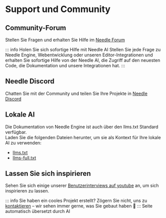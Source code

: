 # Support und Community

## Community-Forum

Stellen Sie Fragen und erhalten Sie Hilfe im [Needle Forum](https://forum.needle.tools)  

::: info Holen Sie sich sofortige Hilfe mit Needle AI
Stellen Sie jede Frage zu Needle Engine, Webentwicklung oder unseren Editor-Integrationen und erhalten Sie sofortige Hilfe von der Needle AI, die Zugriff auf den neuesten Code, die Dokumentation und unsere Integrationen hat.
:::


## Needle Discord

Chatten Sie mit der Community und teilen Sie Ihre Projekte in [Needle Discord](https://discord.needle.tools/?utm_source=needle_docs&utm_content=content)


## Lokale AI

Die Dokumentation von Needle Engine ist auch über den llms.txt Standard verfügbar.    
Laden Sie die folgenden Dateien herunter, um sie als Kontext für Ihre lokale AI zu verwenden:

- [llms.txt](https://cloud.needle.tools/llms.txt)
- [llms-full.txt](https://cloud.needle.tools/llms-full.txt)


## Lassen Sie sich inspirieren

Sehen Sie sich einige unserer [Benutzerinterviews auf youtube](https://www.youtube.com/playlist?list=PLJ4BaFFEGP1EOHCjYszc__d2yO7RkB-iw) an, um sich inspirieren zu lassen.

<video-embed src="https://www.youtube.com/watch?v=naPlw5aDJHs" />

<video-embed src="https://www.youtube.com/watch?v=1KKfct3Zpcw" />


<video-embed src="https://www.youtube.com/watch?v=gZuC40Alr88" />


<video-embed src="https://www.youtube.com/watch?v=F6_buCHZhWk" />



::: info Sie haben ein cooles Projekt erstellt?
Zögern Sie nicht, uns zu [kontaktieren](mailto:hi@needle.tools) – wir sehen immer gerne, was Sie gebaut haben 💚 
:::
Seite automatisch übersetzt durch AI